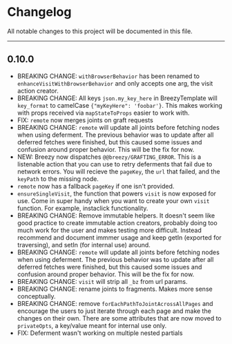 # Changelog

All notable changes to this project will be documented in this file.

<!-- Unreleased changes should go to UNRELEASED.md -->

---

## 0.10.0

- BREAKING CHANGE: `withBrowserBehavior` has been renamed to `enhanceVisitWithBrowserBehavior` and only accepts one arg, the visit action creator.
- BREAKING CHANGE: All keys `json.my_key_here` in BreezyTemplate will `key_format` to camelCase `{"myKeyHere": 'foobar'}`. This makes working with props received via `mapStateToProps` easier to work with.
- FIX: `remote` now merges joints on graft requests
- BREAKING CHANGE: `remote` will update all joints before fetching nodes when using deferment. The previous behavior was to update after all deferred fetches were finished, but this caused some issues and confusion around proper behavior. This will be the fix for now.
- NEW: Breezy now dispatches `@@breezy/GRAFTING_ERROR`. This is a listenable action that you can use to retry deferments that fail due to network errors. You will recieve the `pageKey`, the `url` that failed, and the `keyPath` to the missing node.
- `remote` now has a fallback `pageKey` if one isn't provided.
- `ensureSingleVisit`, the function that powers `visit` is now exposed for use. Come in super handy when you want to create your own `visit` function. For example, instaclick functionality.
- BREAKING CHANGE: Remove immutable helpers. It doesn't seem like good practice to create immutable action creators, probably doing too much work for the user and makes testing more difficult. Instead recommend and document immmer usage and keep getIn (exported for traversing), and setIn (for internal use) around.
- BREAKING CHANGE: `remote` will update all joints before fetching nodes when using deferment. The previous behavior was to update after all deferred fetches were finished, but this caused some issues and confusion around proper behavior. This will be the fix for now.
- BREAKING CHANGE: `visit` will strip all `_bz` from url params.
- BREAKING CHANGE: rename joints to fragments. Makes more sense conceptually.
- BREAKING CHANGE: remove `forEachPathToJointAcrossAllPages` and encourage the users to just iterate through each page and make the changes on their own. There are some attributes that are now moved to `privateOpts`, a key/value meant for internal use only.
- FIX: Deferment wasn't working on multiple nested partials
